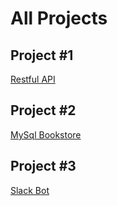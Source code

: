# All Projects

## Project #1

[Restful API](webserver/Readme.md)

## Project #2

[MySql Bookstore](mysqlbookstore/Readme.md)

## Project #3

[Slack Bot](slackbot/Readme.md)
